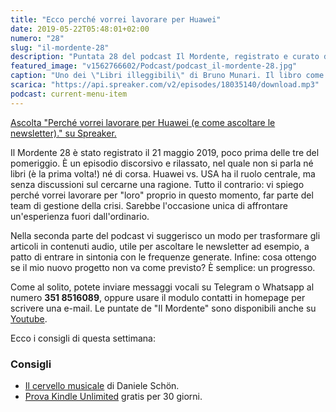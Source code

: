```yaml
---
title: "Ecco perché vorrei lavorare per Huawei"
date: 2019-05-22T05:48:01+02:00
numero: "28"
slug: "il-mordente-28"
description: "Puntata 28 del podcast Il Mordente, registrato e curato da Riccardo Palombo."
featured_image: "v1562766602/Podcast/podcast_il-mordente-28.jpg"
caption: "Uno dei \"Libri illeggibili\" di Bruno Munari. Il libro come oggetto, indipendentemente dalle parole stampate, può comunicare qualcosa? Certo, ma diventa un'altra cosa - secondo me."
scarica: "https://api.spreaker.com/v2/episodes/18035140/download.mp3"
podcast: current-menu-item
---
```


<a class="spreaker-player" href="https://www.spreaker.com/episode/18035140" data-resource="episode_id=18035140" data-width="100%" data-height="200" data-theme="light" data-playlist="false" data-playlist-continuous="false" data-autoplay="false" data-live-autoplay="false" data-chapters-image="true" data-episode-image-position="right" data-hide-logo="false" data-hide-likes="false" data-hide-comments="false" data-hide-sharing="false" data-hide-download="true" >Ascolta "Perché vorrei lavorare per Huawei (e come ascoltare le newsletter)." su Spreaker.</a>

Il Mordente 28 è stato registrato il 21 maggio 2019, poco prima delle tre del pomeriggio. È un episodio discorsivo e rilassato, nel quale non si parla né libri (è la prima volta!) né di corsa. Huawei vs. USA ha il ruolo centrale, ma senza discussioni sul cercarne una ragione. Tutto il contrario: vi spiego perché vorrei lavorare per "loro" proprio in questo momento, far parte del team di gestione della crisi. Sarebbe l'occasione unica di affrontare un'esperienza fuori dall'ordinario.

Nella seconda parte del podcast vi suggerisco un modo per trasformare gli articoli in contenuti audio, utile per ascoltare le newsletter ad esempio, a patto di entrare in sintonia con le frequenze generate. Infine: cosa ottengo se il mio nuovo progetto non va come previsto? È semplice: un progresso.

Come al solito, potete inviare messaggi vocali su Telegram o Whatsapp al numero **351 8516089**, oppure usare il modulo contatti in homepage per scrivere una e-mail. Le puntate de "Il Mordente" sono disponibili anche su <a class="text-info" title="Canale Youtube Riccardo Palombo" href="https://www.youtube.com/riccardopalombo">Youtube</a>.

Ecco i consigli di questa settimana:

### Consigli
<ul>
<li><a class="text-info" href="https://amzn.to/2VQIap0" target="_blank" rel="nofollow noopener" title="Vedi il libro Il cervello musicale">Il cervello musicale</a> di Daniele Schön.</li>
<li><a class="text-info" href="https://www.amazon.it/kindle-dbs/hz/signup?tag=eeepcit-21" target="_blank" title="Kindle Unlimited 30 giorni">Prova Kindle Unlimited</a>  gratis per 30 giorni.</li>
</ul>
